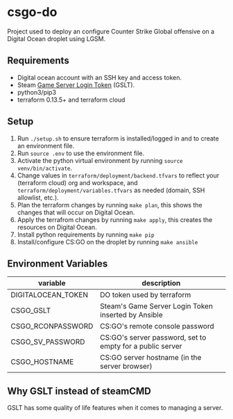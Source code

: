 # csgo-do

Project used to deploy an configure Counter Strike Global offensive on a Digital Ocean droplet using LGSM.

## Requirements

* Digital ocean account with an SSH key and access token.
* Steam [Game Server Login Token](http://steamcommunity.com/dev/managegameservers) (GSLT).
* python3/pip3
* terraform 0.13.5+ and terraform cloud

## Setup

1. Run `./setup.sh` to ensure terraform is installed/logged in and to create an environment file.
1. Run `source .env` to use the environment file.
1. Activate the python virtual environment by running `source venv/bin/activate`.
1. Change values in `terraform/deployment/backend.tfvars` to reflect your (terraform cloud) org and workspace, and `terraform/deployment/variables.tfvars` as needed (domain, SSH allowlist, etc.).
1. Plan the terraform changes by running `make plan`, this shows the changes that will occur on Digital Ocean.
1. Apply the terrafrom changes by running `make apply`, this creates the resources on Digital Ocean.
1. Install python requirements by running `make pip`
1. Install/configure CS:GO on the droplet by running `make ansible`

## Environment Variables

| variable | description |
|----------|-------------|
| DIGITALOCEAN_TOKEN | DO token used by terraform |
| CSGO_GSLT | Steam's Game Server Login Token inserted by Ansible |
| CSGO_RCONPASSWORD | CS:GO's remote console password |
| CSGO_SV_PASSWORD | CS:GO's server password, set to empty for a public server |
| CSGO_HOSTNAME | CS:GO server hostname (in the server browser) |

## Why GSLT instead of steamCMD

GSLT has some quality of life features when it comes to managing a server.

